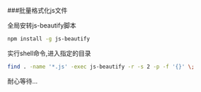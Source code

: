 ###批量格式化js文件

全局安转js-beautify脚本

```bash
npm install -g js-beautify
```

实行shell命令,进入指定的目录

```bash
find . -name '*.js' -exec js-beautify -r -s 2 -p -f '{}' \;
```

耐心等待...